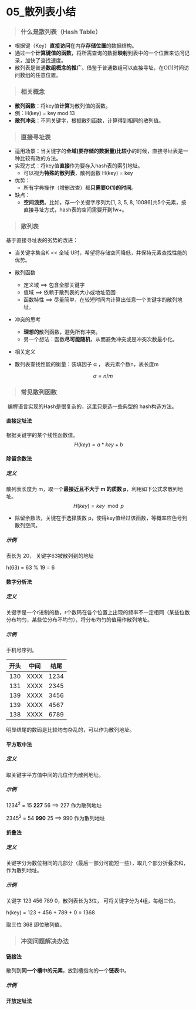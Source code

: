 # 05_散列表小结

> ### 什么是散列表（Hash Table）

* 根据键（Key）**直接访问**在内存**存储位置**的数据结构。
* 通过一个**计算键值的函数**，将所需查询的数据**映射**到表中的一个位置来访问记录，加快了查找速度。
* 散列表是普通**数组概念的推广**。借鉴于普通数组可以直接寻址，在O(1)时间访问数组的任意位置。

> ### 相关概念

* **散列函数**：将key值**计算**为散列值的函数。
* 例：H(key) = key mod 13
* **散列冲突**：不同关键字，根据散列函数，计算得到相同的散列值。

> ### 直接寻址表

* 适用场景：当关键字的**全域(要存储的数据量)比较小**的时候，直接寻址表是一种比较有效的方法。
* 实现方式：将key值**直接**作为要存入hash表的索引地址。
  * 可以视为**特殊的散列表**，散列函数 H(key) = key
* 优势：
  * 所有字典操作（增删改查）都**只需要O(1)的时间**。
* 缺点：
  * **空间浪费**。比如，存一个关键字序列为[1, 3, 5, 8, 10086]共5个元素，按直接寻址方式，hash表的空间需要开到1w+。

> ### 散列表

基于直接寻址表的劣势的改进：

* 当关键字集合K << 全域 U时，希望将存储空间降低，并保持元素查找性能的优势。

* 散列函数
  * 定义域 ==> 包含全部关键字
  * 值域 ==> 依赖于散列表的大小或地址范围
  * 函数特性 ==> 尽量简单，在较短时间内计算出任意一个关键字的散列地址。
  
* 冲突的思考
  * **理想的**散列函数，避免所有冲突。
  * 另一个想法：函数**尽可能随机**，从而避免冲突或是冲突次数最小化。
  
* 相关定义

* 散列表查找性能的衡量：装填因子 α ， 表元素个数n，表长度m

  $$
  α = n / m
  $$

> ### 常见散列函数

​		编程语言实现的Hash是很复杂的，这里只是选一些典型的 hash构造方法。



#### 直接定址法

根据关键字的某个线性函数值。
$$
H(key) = a * key + b
$$


#### 除留余数法

##### 定义

散列表长度为 m，取一个**最接近且不大于 m 的质数 p**，利用如下公式求散列地址。
$$
H(key) = key \mod p
$$

* 除留余数法，关键在于选择质数 p，使得key值经过该函数，等概率应色号到散列空间。

##### 示例

表长为 20， 关键字63被散列到的地址 

h(63) = 63 % 19 = 6



#### 数字分析法

##### 定义

关键字是一个r进制的数，r个数码在各个位置上出现的频率不一定相同（某些位数分布均匀，某些位分布不均匀），将分布均匀的值用作散列地址。

##### 示例

手机号序列。

| 开头 | 中间 | 结尾 |
| :----: | :----: | :----: |
| 130  | XXXX | 1234 |
| 131  | XXXX | 2345 |
| 139  | XXXX | 3456 |
| 139  | XXXX | 4567 |
| 138  | XXXX | 6789 |

明显结尾的数码是比较均匀杂乱的，可以作为散列地址。



#### 平方取中法

##### 定义

取关键字平方值中间的几位作为散列地址。

##### 示例

1234$^2$ = 15 **227** 56 ==> 227 作为散列地址

2345$^2$ = 54 **990** 25 ==> 990 作为散列地址



#### 折叠法

##### 定义

关键字分为数位相同的几部分（最后一部分可能短一些），取几个部分折叠求和，作为散列地址。

##### 示例

关键字 123 456 789 0，散列表长为3位， 可将关键字分为4组，每组三位。

h(key) = 123 + 456 + 789 + 0 = 1368 

取三位 368 即位散列值。


> ### 冲突问题解决办法

#### 链接法

散列到**同一个槽中的元素**，放到槽指向的一个**链表**中。

##### 示例





#### 开放定址法